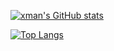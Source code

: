 [![xman's GitHub stats](https://github-readme-stats.vercel.app/api?username=xman213)](https://github.com/anuraghazra/github-readme-stats)



[![Top Langs](https://github-readme-stats.vercel.app/api/top-langs/?username=xman213)](https://github.com/anuraghazra/github-readme-stats)
